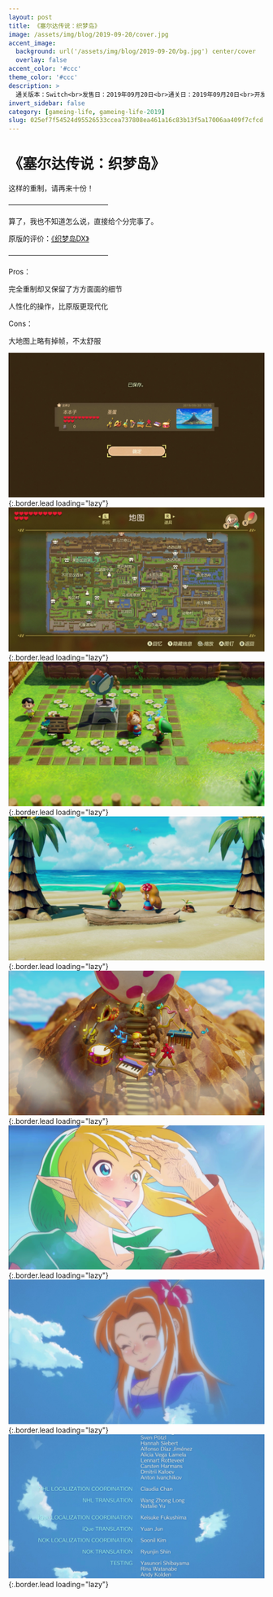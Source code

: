 ```yaml
---
layout: post
title: 《塞尔达传说：织梦岛》
image: /assets/img/blog/2019-09-20/cover.jpg
accent_image: 
  background: url('/assets/img/blog/2019-09-20/bg.jpg') center/cover
  overlay: false
accent_color: '#ccc'
theme_color: '#ccc'
description: >
  通关版本：Switch<br>发售日：2019年09月20日<br>通关日：2019年09月20日<br>开发商：Grezzo, Nintendo<br>发行商：Nintendo
invert_sidebar: false
category: [gameing-life, gameing-life-2019]
slug: 025ef7f54524d95526533ccea737808ea461a16c83b13f5a17006aa409f7cfcd
---
```


# 《塞尔达传说：织梦岛》

这样的重制，请再来十份！

——————————————

算了，我也不知道怎么说，直接给个分完事了。

原版的评价：[《织梦岛DX》](https://benbenzi.space/blog/通关记录/2019-08-12-塞尔达传说-织梦岛DX/)

——————————————

Pros：

完全重制却又保留了方方面面的细节

人性化的操作，比原版更现代化

Cons：

大地图上略有掉帧，不太舒服

![](/assets/img/blog/2019-09-20/1.jpg){:.border.lead loading="lazy"}
![](/assets/img/blog/2019-09-20/2.jpg){:.border.lead loading="lazy"}
![](/assets/img/blog/2019-09-20/3.jpg){:.border.lead loading="lazy"}
![](/assets/img/blog/2019-09-20/4.jpg){:.border.lead loading="lazy"}
![](/assets/img/blog/2019-09-20/5.jpg){:.border.lead loading="lazy"}
![](/assets/img/blog/2019-09-20/6.jpg){:.border.lead loading="lazy"}
![](/assets/img/blog/2019-09-20/7.jpg){:.border.lead loading="lazy"}
![](/assets/img/blog/2019-09-20/8.jpg){:.border.lead loading="lazy"}


